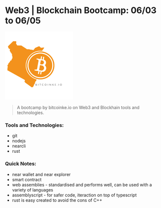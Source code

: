 # Web3 | Blockchain Bootcamp: 06/03 to 06/05

![bitke logo](./download.png)

>A bootcamp by bitcoinke.io on Web3 and Blockhain tools and technologies.

### Tools and Technologies:

- git
- nodejs
- nearcli
- rust

### Quick Notes:

- near wallet and near explorer
- smart contract
- web assemblies - standardised and performs well, can be used with a variety of languages
- assemblyscript - for safer code, iteraction on top of typescript
- rust is easy created to avoid the cons of C++

